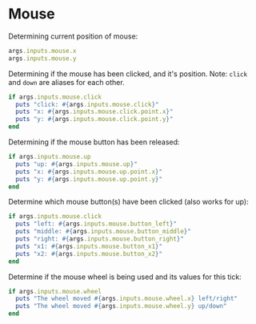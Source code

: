 # Mouse

Determining current position of mouse:

```ruby
args.inputs.mouse.x
args.inputs.mouse.y
```

Determining if the mouse has been clicked, and it's position. Note:
`click` and `down` are aliases for each other.

```ruby
if args.inputs.mouse.click
  puts "click: #{args.inputs.mouse.click}"
  puts "x: #{args.inputs.mouse.click.point.x}"
  puts "y: #{args.inputs.mouse.click.point.y}"
end
```

Determining if the mouse button has been released:

```ruby
if args.inputs.mouse.up
  puts "up: #{args.inputs.mouse.up}"
  puts "x: #{args.inputs.mouse.up.point.x}"
  puts "y: #{args.inputs.mouse.up.point.y}"
end
```

Determine which mouse button(s) have been clicked (also works for up):

```ruby
if args.inputs.mouse.click
  puts "left: #{args.inputs.mouse.button_left}"
  puts "middle: #{args.inputs.mouse.button_middle}"
  puts "right: #{args.inputs.mouse.button_right}"
  puts "x1: #{args.inputs.mouse.button_x1}"
  puts "x2: #{args.inputs.mouse.button_x2}"
end
```

Determine if the mouse wheel is being used and its values for this tick:

```ruby
if args.inputs.mouse.wheel
  puts "The wheel moved #{args.inputs.mouse.wheel.x} left/right"
  puts "The wheel moved #{args.inputs.mouse.wheel.y} up/down"
end
```

